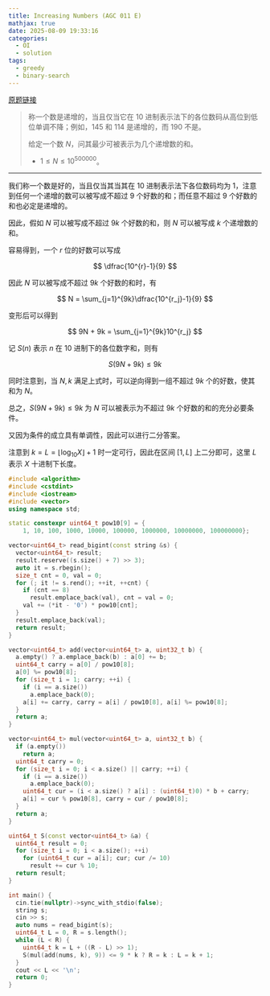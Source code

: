 ```yaml
---
title: Increasing Numbers (AGC 011 E)
mathjax: true
date: 2025-08-09 19:33:16
categories:
  - OI
  - solution
tags:
  - greedy
  - binary-search
---
```


[原题链接](https://atcoder.jp/contests/agc011/tasks/agc011_e)

> 称一个数是递增的，当且仅当它在 $10$ 进制表示法下的各位数码从高位到低位单调不降；例如，$145$ 和 $114$ 是递增的，而 $190$ 不是。
>
> 给定一个数 $N$，问其最少可被表示为几个递增数的和。
>
> + $1\leqslant N\leqslant 10^{500000}$。

<!-- more -->

---

我们称一个数是好的，当且仅当其当其在 $10$ 进制表示法下各位数码均为 $1$，注意到任何一个递增的数可以被写成不超过 $9$ 个好数的和；而任意不超过 $9$ 个好数的和也必定是递增的。

因此，假如 $N$ 可以被写成不超过 $9k$ 个好数的和，则 $N$ 可以被写成 $k$ 个递增数的和。

容易得到，一个 $r$ 位的好数可以写成

$$
\dfrac{10^{r}-1}{9}
$$

因此 $N$ 可以被写成不超过 $9k$ 个好数的和时，有

$$
N = \sum_{j=1}^{9k}\dfrac{10^{r_j}-1}{9}
$$

变形后可以得到

$$
9N + 9k = \sum_{j=1}^{9k}10^{r_j}
$$

记 $S(n)$ 表示 $n$ 在 $10$ 进制下的各位数字和，则有

$$
S(9N + 9k) \leqslant 9k
$$

同时注意到，当 $N,k$ 满足上式时，可以逆向得到一组不超过 $9k$ 个的好数，使其和为 $N$。

总之，$S(9N + 9k) \leqslant 9k$ 为 $N$ 可以被表示为不超过 $9k$ 个好数的和的充分必要条件。

又因为条件的成立具有单调性，因此可以进行二分答案。

注意到 $k=L=\left\lfloor\log_{10}X\right\rfloor+1$ 时一定可行，因此在区间 $[1, L]$ 上二分即可，这里 $L$ 表示 $X$ 十进制下长度。

```cpp
#include <algorithm>
#include <cstdint>
#include <iostream>
#include <vector>
using namespace std;

static constexpr uint64_t pow10[9] = {
    1, 10, 100, 1000, 10000, 100000, 1000000, 10000000, 100000000};

vector<uint64_t> read_bigint(const string &s) {
  vector<uint64_t> result;
  result.reserve((s.size() + 7) >> 3);
  auto it = s.rbegin();
  size_t cnt = 0, val = 0;
  for (; it != s.rend(); ++it, ++cnt) {
    if (cnt == 8)
      result.emplace_back(val), cnt = val = 0;
    val += (*it - '0') * pow10[cnt];
  }
  result.emplace_back(val);
  return result;
}

vector<uint64_t> add(vector<uint64_t> a, uint32_t b) {
  a.empty() ? a.emplace_back(b) : a[0] += b;
  uint64_t carry = a[0] / pow10[8];
  a[0] %= pow10[8];
  for (size_t i = 1; carry; ++i) {
    if (i == a.size())
      a.emplace_back(0);
    a[i] += carry, carry = a[i] / pow10[8], a[i] %= pow10[8];
  }
  return a;
}

vector<uint64_t> mul(vector<uint64_t> a, uint32_t b) {
  if (a.empty())
    return a;
  uint64_t carry = 0;
  for (size_t i = 0; i < a.size() || carry; ++i) {
    if (i == a.size())
      a.emplace_back(0);
    uint64_t cur = (i < a.size() ? a[i] : (uint64_t)0) * b + carry;
    a[i] = cur % pow10[8], carry = cur / pow10[8];
  }
  return a;
}

uint64_t S(const vector<uint64_t> &a) {
  uint64_t result = 0;
  for (size_t i = 0; i < a.size(); ++i)
    for (uint64_t cur = a[i]; cur; cur /= 10)
      result += cur % 10;
  return result;
}

int main() {
  cin.tie(nullptr)->sync_with_stdio(false);
  string s;
  cin >> s;
  auto nums = read_bigint(s);
  uint64_t L = 0, R = s.length();
  while (L < R) {
    uint64_t k = L + ((R - L) >> 1);
    S(mul(add(nums, k), 9)) <= 9 * k ? R = k : L = k + 1;
  }
  cout << L << '\n';
  return 0;
}
```